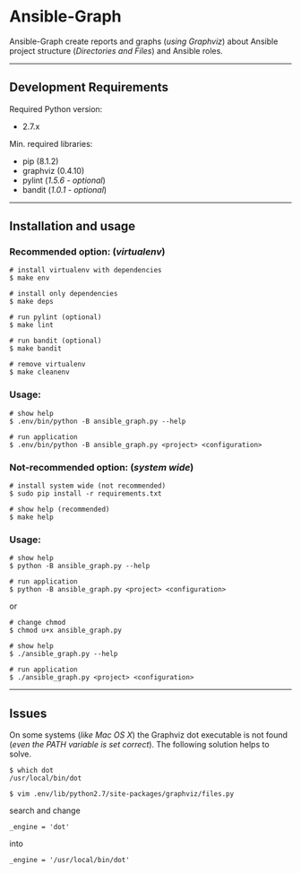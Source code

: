 # Ansible-Graph


Ansible-Graph create reports and graphs (_using Graphviz_) about Ansible project structure (_Directories and Files_) and Ansible roles.

---

## Development Requirements

Required Python version:

- 2.7.x

Min. required libraries:

- pip (8.1.2)
- graphviz (0.4.10)
- pylint (_1.5.6 - optional_)
- bandit (_1.0.1 - optional_)

---

## Installation and usage

### Recommended option: (_virtualenv_)

```
# install virtualenv with dependencies
$ make env

# install only dependencies
$ make deps

# run pylint (optional)
$ make lint

# run bandit (optional)
$ make bandit

# remove virtualenv
$ make cleanenv
```

### Usage:

```
# show help
$ .env/bin/python -B ansible_graph.py --help

# run application
$ .env/bin/python -B ansible_graph.py <project> <configuration>
```

### Not-recommended option: (_system wide_)

```
# install system wide (not recommended)
$ sudo pip install -r requirements.txt

# show help (recommended)
$ make help
```

### Usage:

```
# show help
$ python -B ansible_graph.py --help

# run application
$ python -B ansible_graph.py <project> <configuration>
```

or

```
# change chmod
$ chmod u+x ansible_graph.py

# show help
$ ./ansible_graph.py --help

# run application
$ ./ansible_graph.py <project> <configuration>
```

---

## Issues

On some systems (_like Mac OS X_) the Graphviz dot executable is not found (_even the PATH variable is set correct_). The following solution helps to solve.

```
$ which dot
/usr/local/bin/dot

$ vim .env/lib/python2.7/site-packages/graphviz/files.py
```

search and change

```
_engine = 'dot'
```

into

```
_engine = '/usr/local/bin/dot'
```
